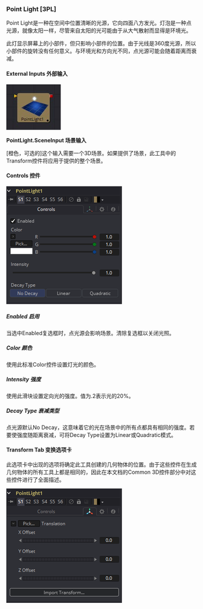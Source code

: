 ### Point Light [3PL]

Point Light是一种在空间中位置清晰的光源，它向四面八方发光。灯泡是一种点光源，就像太阳一样，尽管来自太阳的光可能由于从大气散射而显得是环境光。

此灯显示屏幕上的小部件，但只影响小部件的位置。由于光线是360度光源，所以小部件的旋转没有任何意义。与环境光和方向光不同，点光源可能会随着距离而衰减。

#### External Inputs 外部输入

 ![3PL_tile](images/3PL_tile.jpg)

**PointLight.SceneInput 场景输入** 

[橙色，可选的]这个输入需要一个3D场景。如果提供了场景，此工具中的Transform控件将应用于提供的整个场景。

#### Controls 控件

![3PL_Controls](images/3PL_Controls.png)

##### Enabled 启用

当选中Enabled复选框时，点光源会影响场景。清除复选框以关闭光照。

##### Color 颜色

使用此标准Color控件设置灯光的颜色。

##### Intensity 强度

使用此滑块设置定向光的强度。值为.2表示光的20%。

##### Decay Type 衰减类型

点光源默认No Decay，这意味着它的光在场景中的所有点都具有相同的强度。若要使强度随距离衰减，可将Decay Type设置为Linear或Quadratic模式。

#### Transform Tab 变换选项卡

此选项卡中出现的选项将确定此工具创建的几何物体的位置。由于这些控件在生成几何物体的所有工具上都是相同的，因此在本文档的Common 3D控件部分中对这些控件进行了全面描述。

![3PL_Transform](images/3PL_Transform.png)

